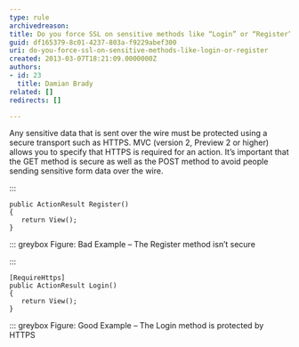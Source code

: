 ```yaml
---
type: rule
archivedreason: 
title: Do you force SSL on sensitive methods like “Login” or “Register”?
guid: df165379-8c01-4237-803a-f9229abef300
uri: do-you-force-ssl-on-sensitive-methods-like-login-or-register
created: 2013-03-07T18:21:09.0000000Z
authors:
- id: 23
  title: Damian Brady
related: []
redirects: []

---
```


Any sensitive data that is sent over the wire must be protected using a secure transport such as HTTPS.  MVC (version 2, Preview 2 or higher) allows you to specify that HTTPS is required for an action.  It’s important that the GET method is secure as well as the POST method to avoid people sending sensitive form data over the wire.

<!--endintro-->



:::


```
public ActionResult Register()
{
   return View();
}
```


::: greybox
Figure: Bad Example – The Register method isn’t secure


:::


```
[RequireHttps]
public ActionResult Login()
{
   return View();
}
```


::: greybox
Figure: Good Example – The Login method is protected by HTTPS
